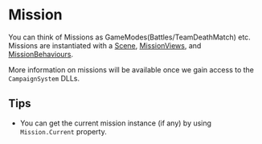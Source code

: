 # Mission

You can think of Missions as GameModes\(Battles/TeamDeathMatch\) etc. Missions are instantiated with a [Scene](../engine/scene.md), [MissionViews](https://github.com/Bannerlord-Modding/Documentation/tree/8e7de4e7aba5bbbc7f8fb951a66936248b8be454/_csharp-api/mountandblade/missionbehaviour/missionview.md), and [MissionBehaviours](missionbehaviour.md).

More information on missions will be available once we gain access to the `CampaignSystem` DLLs.

## Tips

* You can get the current mission instance \(if any\) by using `Mission.Current` property.

